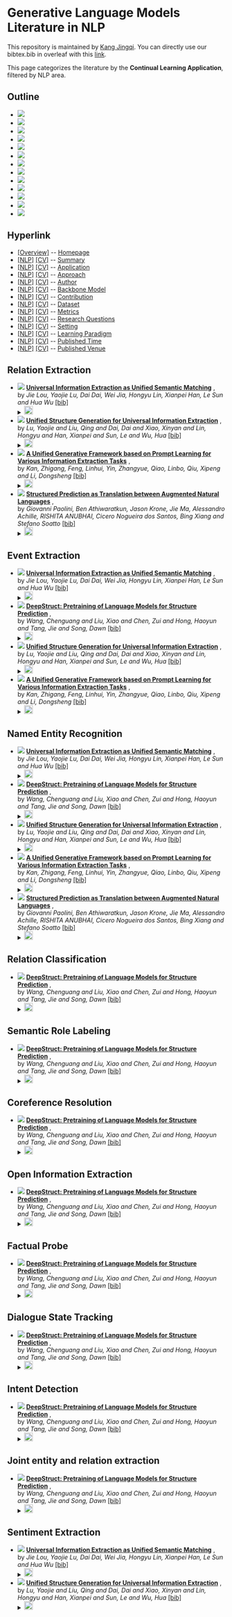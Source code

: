 # Generative Language Models Literature in NLP 
This repository is maintained by [Kang Jingqi](https://jingqikang.github.io/). You can directly use our bibtex.bib in overleaf with this [link](https://www.overleaf.com/read/gszxbvbkprfs).

This page categorizes the literature by the **Continual Learning Application**, filtered by NLP area.

## Outline 
- [![](https://img.shields.io/badge/Hyperlink-blue)](https://github.com/JingqiKang/GLMPapers/blob/master/GLM4nlp/application\README.md#hyperlink)
- [![](https://img.shields.io/badge/Relation_Extraction-4-blue)](https://github.com/JingqiKang/GLMPapers/blob/master/GLM4nlp/application\README.md#relation-extraction)
- [![](https://img.shields.io/badge/Event_Extraction-4-blue)](https://github.com/JingqiKang/GLMPapers/blob/master/GLM4nlp/application\README.md#event-extraction)
- [![](https://img.shields.io/badge/Named_Entity_Recognition-5-blue)](https://github.com/JingqiKang/GLMPapers/blob/master/GLM4nlp/application\README.md#named-entity-recognition)
- [![](https://img.shields.io/badge/Relation_Classification-1-blue)](https://github.com/JingqiKang/GLMPapers/blob/master/GLM4nlp/application\README.md#relation-classification)
- [![](https://img.shields.io/badge/Semantic_Role_Labeling-1-blue)](https://github.com/JingqiKang/GLMPapers/blob/master/GLM4nlp/application\README.md#semantic-role-labeling)
- [![](https://img.shields.io/badge/Coreference_Resolution-1-blue)](https://github.com/JingqiKang/GLMPapers/blob/master/GLM4nlp/application\README.md#coreference-resolution)
- [![](https://img.shields.io/badge/Open_Information_Extraction-1-blue)](https://github.com/JingqiKang/GLMPapers/blob/master/GLM4nlp/application\README.md#open-information-extraction)
- [![](https://img.shields.io/badge/Factual_Probe-1-blue)](https://github.com/JingqiKang/GLMPapers/blob/master/GLM4nlp/application\README.md#factual-probe)
- [![](https://img.shields.io/badge/Dialogue_State_Tracking-1-blue)](https://github.com/JingqiKang/GLMPapers/blob/master/GLM4nlp/application\README.md#dialogue-state-tracking)
- [![](https://img.shields.io/badge/Intent_Detection-1-blue)](https://github.com/JingqiKang/GLMPapers/blob/master/GLM4nlp/application\README.md#intent-detection)
- [![](https://img.shields.io/badge/Joint_entity_and_relation_extraction-1-blue)](https://github.com/JingqiKang/GLMPapers/blob/master/GLM4nlp/application\README.md#joint-entity-and-relation-extraction)
- [![](https://img.shields.io/badge/Sentiment_Extraction-2-blue)](https://github.com/JingqiKang/GLMPapers/blob/master/GLM4nlp/application\README.md#sentiment-extraction)
## Hyperlink 
- [[Overview]](https://github.com/JingqiKang/GLMPapers/blob/master/README.md) -- [Homepage](https://github.com/JingqiKang/GLMPapers/blob/master/README.md)
- [[NLP]](https://github.com/JingqiKang/GLMPapers/blob/master/GLM4nlp/./)  [[CV]](https://github.com/JingqiKang/GLMPapers/blob/master/GLM4cv/./) -- [Summary](https://github.com/JingqiKang/GLMPapers/blob/master/GLM4all/./)
- [[NLP]](https://github.com/JingqiKang/GLMPapers/blob/master/GLM4nlp/application)  [[CV]](https://github.com/JingqiKang/GLMPapers/blob/master/GLM4cv/application) -- [Application](https://github.com/JingqiKang/GLMPapers/blob/master/GLM4all/application)
- [[NLP]](https://github.com/JingqiKang/GLMPapers/blob/master/GLM4nlp/approach)  [[CV]](https://github.com/JingqiKang/GLMPapers/blob/master/GLM4cv/approach) -- [Approach](https://github.com/JingqiKang/GLMPapers/blob/master/GLM4all/approach)
- [[NLP]](https://github.com/JingqiKang/GLMPapers/blob/master/GLM4nlp/author)  [[CV]](https://github.com/JingqiKang/GLMPapers/blob/master/GLM4cv/author) -- [Author](https://github.com/JingqiKang/GLMPapers/blob/master/GLM4all/author)
- [[NLP]](https://github.com/JingqiKang/GLMPapers/blob/master/GLM4nlp/backbone_model)  [[CV]](https://github.com/JingqiKang/GLMPapers/blob/master/GLM4cv/backbone_model) -- [Backbone Model](https://github.com/JingqiKang/GLMPapers/blob/master/GLM4all/backbone_model)
- [[NLP]](https://github.com/JingqiKang/GLMPapers/blob/master/GLM4nlp/contribution)  [[CV]](https://github.com/JingqiKang/GLMPapers/blob/master/GLM4cv/contribution) -- [Contribution](https://github.com/JingqiKang/GLMPapers/blob/master/GLM4all/contribution)
- [[NLP]](https://github.com/JingqiKang/GLMPapers/blob/master/GLM4nlp/dataset)  [[CV]](https://github.com/JingqiKang/GLMPapers/blob/master/GLM4cv/dataset) -- [Dataset](https://github.com/JingqiKang/GLMPapers/blob/master/GLM4all/dataset)
- [[NLP]](https://github.com/JingqiKang/GLMPapers/blob/master/GLM4nlp/metrics)  [[CV]](https://github.com/JingqiKang/GLMPapers/blob/master/GLM4cv/metrics) -- [Metrics](https://github.com/JingqiKang/GLMPapers/blob/master/GLM4all/metrics)
- [[NLP]](https://github.com/JingqiKang/GLMPapers/blob/master/GLM4nlp/research_question)  [[CV]](https://github.com/JingqiKang/GLMPapers/blob/master/GLM4cv/research_question) -- [Research Questions](https://github.com/JingqiKang/GLMPapers/blob/master/GLM4all/research_question)
- [[NLP]](https://github.com/JingqiKang/GLMPapers/blob/master/GLM4nlp/setting)  [[CV]](https://github.com/JingqiKang/GLMPapers/blob/master/GLM4cv/setting) -- [Setting](https://github.com/JingqiKang/GLMPapers/blob/master/GLM4all/setting)
- [[NLP]](https://github.com/JingqiKang/GLMPapers/blob/master/GLM4nlp/supervision)  [[CV]](https://github.com/JingqiKang/GLMPapers/blob/master/GLM4cv/supervision) -- [ Learning Paradigm](https://github.com/JingqiKang/GLMPapers/blob/master/GLM4all/supervision)
- [[NLP]](https://github.com/JingqiKang/GLMPapers/blob/master/GLM4nlp/time)  [[CV]](https://github.com/JingqiKang/GLMPapers/blob/master/GLM4cv/time) -- [Published Time](https://github.com/JingqiKang/GLMPapers/blob/master/GLM4all/time)
- [[NLP]](https://github.com/JingqiKang/GLMPapers/blob/master/GLM4nlp/venue)  [[CV]](https://github.com/JingqiKang/GLMPapers/blob/master/GLM4cv/venue) -- [Published Venue](https://github.com/JingqiKang/GLMPapers/blob/master/GLM4all/venue)

## Relation Extraction

- [![](https://img.shields.io/badge/AAAI-2023-blue)](https://arxiv.org/abs/2301.03282) [**Universal Information Extraction as Unified Semantic Matching**](https://arxiv.org/abs/2301.03282) , <br> by *Jie Lou, Yaojie Lu, Dai Dai, Wei Jia, Hongyu Lin, Xianpei Han, Le Sun and Hua Wu* [[bib]](https://github.com/JingqiKang/GLMPapers/blob/master/./bibtex.bib#L121-L139)<br> </details><details><summary><img src=https://github.com/JingqiKang/GLMPapers/blob/master/scripts/svg/copy_icon.png height="20"></summary><pre>```USM2023```
- [![](https://img.shields.io/badge/ACL-2022-blue)](https://aclanthology.org/2022.acl-long.395) [**Unified Structure Generation for Universal Information Extraction**](https://aclanthology.org/2022.acl-long.395) , <br> by *Lu, Yaojie  and
Liu, Qing  and
Dai, Dai  and
Xiao, Xinyan  and
Lin, Hongyu  and
Han, Xianpei  and
Sun, Le  and
Wu, Hua* [[bib]](https://github.com/JingqiKang/GLMPapers/blob/master/./bibtex.bib#L75-L100)<br> </details><details><summary><img src=https://github.com/JingqiKang/GLMPapers/blob/master/scripts/svg/copy_icon.png height="20"></summary><pre>```UIE2022```
- [![](https://img.shields.io/badge/arXiv_preprint_arXiv:2209.11570-2022-blue)](https://arxiv.org/abs/2209.11570) [**A Unified Generative Framework based on Prompt Learning for Various Information Extraction Tasks**](https://arxiv.org/abs/2209.11570) , <br> by *Kan, Zhigang, Feng, Linhui, Yin, Zhangyue, Qiao, Linbo, Qiu, Xipeng and Li, Dongsheng* [[bib]](https://github.com/JingqiKang/GLMPapers/blob/master/./bibtex.bib#L102-L119)<br> </details><details><summary><img src=https://github.com/JingqiKang/GLMPapers/blob/master/scripts/svg/copy_icon.png height="20"></summary><pre>```CPGF2022```
- [![](https://img.shields.io/badge/ICLR-2021-blue)](https://openreview.net/forum?id=US-TP-xnXI) [**Structured Prediction as Translation between Augmented Natural Languages**](https://openreview.net/forum?id=US-TP-xnXI) , <br> by *Giovanni Paolini, Ben Athiwaratkun, Jason Krone, Jie Ma, Alessandro Achille, RISHITA ANUBHAI, Cicero Nogueira dos Santos, Bing Xiang and Stefano Soatto* [[bib]](https://github.com/JingqiKang/GLMPapers/blob/master/./bibtex.bib#L30-L48)<br> </details><details><summary><img src=https://github.com/JingqiKang/GLMPapers/blob/master/scripts/svg/copy_icon.png height="20"></summary><pre>```TANL2021```
## Event Extraction

- [![](https://img.shields.io/badge/AAAI-2023-blue)](https://arxiv.org/abs/2301.03282) [**Universal Information Extraction as Unified Semantic Matching**](https://arxiv.org/abs/2301.03282) , <br> by *Jie Lou, Yaojie Lu, Dai Dai, Wei Jia, Hongyu Lin, Xianpei Han, Le Sun and Hua Wu* [[bib]](https://github.com/JingqiKang/GLMPapers/blob/master/./bibtex.bib#L121-L139)<br> </details><details><summary><img src=https://github.com/JingqiKang/GLMPapers/blob/master/scripts/svg/copy_icon.png height="20"></summary><pre>```USM2023```
- [![](https://img.shields.io/badge/ACL-2022-blue)](https://aclanthology.org/2022.findings-acl.67) [**DeepStruct: Pretraining of Language Models for Structure Prediction**](https://aclanthology.org/2022.findings-acl.67) , <br> by *Wang, Chenguang  and
Liu, Xiao  and
Chen, Zui  and
Hong, Haoyun  and
Tang, Jie  and
Song, Dawn* [[bib]](https://github.com/JingqiKang/GLMPapers/blob/master/./bibtex.bib#L50-L73)<br> </details><details><summary><img src=https://github.com/JingqiKang/GLMPapers/blob/master/scripts/svg/copy_icon.png height="20"></summary><pre>```Deepstruct2022```
- [![](https://img.shields.io/badge/ACL-2022-blue)](https://aclanthology.org/2022.acl-long.395) [**Unified Structure Generation for Universal Information Extraction**](https://aclanthology.org/2022.acl-long.395) , <br> by *Lu, Yaojie  and
Liu, Qing  and
Dai, Dai  and
Xiao, Xinyan  and
Lin, Hongyu  and
Han, Xianpei  and
Sun, Le  and
Wu, Hua* [[bib]](https://github.com/JingqiKang/GLMPapers/blob/master/./bibtex.bib#L75-L100)<br> </details><details><summary><img src=https://github.com/JingqiKang/GLMPapers/blob/master/scripts/svg/copy_icon.png height="20"></summary><pre>```UIE2022```
- [![](https://img.shields.io/badge/arXiv_preprint_arXiv:2209.11570-2022-blue)](https://arxiv.org/abs/2209.11570) [**A Unified Generative Framework based on Prompt Learning for Various Information Extraction Tasks**](https://arxiv.org/abs/2209.11570) , <br> by *Kan, Zhigang, Feng, Linhui, Yin, Zhangyue, Qiao, Linbo, Qiu, Xipeng and Li, Dongsheng* [[bib]](https://github.com/JingqiKang/GLMPapers/blob/master/./bibtex.bib#L102-L119)<br> </details><details><summary><img src=https://github.com/JingqiKang/GLMPapers/blob/master/scripts/svg/copy_icon.png height="20"></summary><pre>```CPGF2022```
## Named Entity Recognition

- [![](https://img.shields.io/badge/AAAI-2023-blue)](https://arxiv.org/abs/2301.03282) [**Universal Information Extraction as Unified Semantic Matching**](https://arxiv.org/abs/2301.03282) , <br> by *Jie Lou, Yaojie Lu, Dai Dai, Wei Jia, Hongyu Lin, Xianpei Han, Le Sun and Hua Wu* [[bib]](https://github.com/JingqiKang/GLMPapers/blob/master/./bibtex.bib#L121-L139)<br> </details><details><summary><img src=https://github.com/JingqiKang/GLMPapers/blob/master/scripts/svg/copy_icon.png height="20"></summary><pre>```USM2023```
- [![](https://img.shields.io/badge/ACL-2022-blue)](https://aclanthology.org/2022.findings-acl.67) [**DeepStruct: Pretraining of Language Models for Structure Prediction**](https://aclanthology.org/2022.findings-acl.67) , <br> by *Wang, Chenguang  and
Liu, Xiao  and
Chen, Zui  and
Hong, Haoyun  and
Tang, Jie  and
Song, Dawn* [[bib]](https://github.com/JingqiKang/GLMPapers/blob/master/./bibtex.bib#L50-L73)<br> </details><details><summary><img src=https://github.com/JingqiKang/GLMPapers/blob/master/scripts/svg/copy_icon.png height="20"></summary><pre>```Deepstruct2022```
- [![](https://img.shields.io/badge/ACL-2022-blue)](https://aclanthology.org/2022.acl-long.395) [**Unified Structure Generation for Universal Information Extraction**](https://aclanthology.org/2022.acl-long.395) , <br> by *Lu, Yaojie  and
Liu, Qing  and
Dai, Dai  and
Xiao, Xinyan  and
Lin, Hongyu  and
Han, Xianpei  and
Sun, Le  and
Wu, Hua* [[bib]](https://github.com/JingqiKang/GLMPapers/blob/master/./bibtex.bib#L75-L100)<br> </details><details><summary><img src=https://github.com/JingqiKang/GLMPapers/blob/master/scripts/svg/copy_icon.png height="20"></summary><pre>```UIE2022```
- [![](https://img.shields.io/badge/arXiv_preprint_arXiv:2209.11570-2022-blue)](https://arxiv.org/abs/2209.11570) [**A Unified Generative Framework based on Prompt Learning for Various Information Extraction Tasks**](https://arxiv.org/abs/2209.11570) , <br> by *Kan, Zhigang, Feng, Linhui, Yin, Zhangyue, Qiao, Linbo, Qiu, Xipeng and Li, Dongsheng* [[bib]](https://github.com/JingqiKang/GLMPapers/blob/master/./bibtex.bib#L102-L119)<br> </details><details><summary><img src=https://github.com/JingqiKang/GLMPapers/blob/master/scripts/svg/copy_icon.png height="20"></summary><pre>```CPGF2022```
- [![](https://img.shields.io/badge/ICLR-2021-blue)](https://openreview.net/forum?id=US-TP-xnXI) [**Structured Prediction as Translation between Augmented Natural Languages**](https://openreview.net/forum?id=US-TP-xnXI) , <br> by *Giovanni Paolini, Ben Athiwaratkun, Jason Krone, Jie Ma, Alessandro Achille, RISHITA ANUBHAI, Cicero Nogueira dos Santos, Bing Xiang and Stefano Soatto* [[bib]](https://github.com/JingqiKang/GLMPapers/blob/master/./bibtex.bib#L30-L48)<br> </details><details><summary><img src=https://github.com/JingqiKang/GLMPapers/blob/master/scripts/svg/copy_icon.png height="20"></summary><pre>```TANL2021```
## Relation Classification

- [![](https://img.shields.io/badge/ACL-2022-blue)](https://aclanthology.org/2022.findings-acl.67) [**DeepStruct: Pretraining of Language Models for Structure Prediction**](https://aclanthology.org/2022.findings-acl.67) , <br> by *Wang, Chenguang  and
Liu, Xiao  and
Chen, Zui  and
Hong, Haoyun  and
Tang, Jie  and
Song, Dawn* [[bib]](https://github.com/JingqiKang/GLMPapers/blob/master/./bibtex.bib#L50-L73)<br> </details><details><summary><img src=https://github.com/JingqiKang/GLMPapers/blob/master/scripts/svg/copy_icon.png height="20"></summary><pre>```Deepstruct2022```
## Semantic Role Labeling

- [![](https://img.shields.io/badge/ACL-2022-blue)](https://aclanthology.org/2022.findings-acl.67) [**DeepStruct: Pretraining of Language Models for Structure Prediction**](https://aclanthology.org/2022.findings-acl.67) , <br> by *Wang, Chenguang  and
Liu, Xiao  and
Chen, Zui  and
Hong, Haoyun  and
Tang, Jie  and
Song, Dawn* [[bib]](https://github.com/JingqiKang/GLMPapers/blob/master/./bibtex.bib#L50-L73)<br> </details><details><summary><img src=https://github.com/JingqiKang/GLMPapers/blob/master/scripts/svg/copy_icon.png height="20"></summary><pre>```Deepstruct2022```
## Coreference Resolution

- [![](https://img.shields.io/badge/ACL-2022-blue)](https://aclanthology.org/2022.findings-acl.67) [**DeepStruct: Pretraining of Language Models for Structure Prediction**](https://aclanthology.org/2022.findings-acl.67) , <br> by *Wang, Chenguang  and
Liu, Xiao  and
Chen, Zui  and
Hong, Haoyun  and
Tang, Jie  and
Song, Dawn* [[bib]](https://github.com/JingqiKang/GLMPapers/blob/master/./bibtex.bib#L50-L73)<br> </details><details><summary><img src=https://github.com/JingqiKang/GLMPapers/blob/master/scripts/svg/copy_icon.png height="20"></summary><pre>```Deepstruct2022```
## Open Information Extraction

- [![](https://img.shields.io/badge/ACL-2022-blue)](https://aclanthology.org/2022.findings-acl.67) [**DeepStruct: Pretraining of Language Models for Structure Prediction**](https://aclanthology.org/2022.findings-acl.67) , <br> by *Wang, Chenguang  and
Liu, Xiao  and
Chen, Zui  and
Hong, Haoyun  and
Tang, Jie  and
Song, Dawn* [[bib]](https://github.com/JingqiKang/GLMPapers/blob/master/./bibtex.bib#L50-L73)<br> </details><details><summary><img src=https://github.com/JingqiKang/GLMPapers/blob/master/scripts/svg/copy_icon.png height="20"></summary><pre>```Deepstruct2022```
## Factual Probe

- [![](https://img.shields.io/badge/ACL-2022-blue)](https://aclanthology.org/2022.findings-acl.67) [**DeepStruct: Pretraining of Language Models for Structure Prediction**](https://aclanthology.org/2022.findings-acl.67) , <br> by *Wang, Chenguang  and
Liu, Xiao  and
Chen, Zui  and
Hong, Haoyun  and
Tang, Jie  and
Song, Dawn* [[bib]](https://github.com/JingqiKang/GLMPapers/blob/master/./bibtex.bib#L50-L73)<br> </details><details><summary><img src=https://github.com/JingqiKang/GLMPapers/blob/master/scripts/svg/copy_icon.png height="20"></summary><pre>```Deepstruct2022```
## Dialogue State Tracking

- [![](https://img.shields.io/badge/ACL-2022-blue)](https://aclanthology.org/2022.findings-acl.67) [**DeepStruct: Pretraining of Language Models for Structure Prediction**](https://aclanthology.org/2022.findings-acl.67) , <br> by *Wang, Chenguang  and
Liu, Xiao  and
Chen, Zui  and
Hong, Haoyun  and
Tang, Jie  and
Song, Dawn* [[bib]](https://github.com/JingqiKang/GLMPapers/blob/master/./bibtex.bib#L50-L73)<br> </details><details><summary><img src=https://github.com/JingqiKang/GLMPapers/blob/master/scripts/svg/copy_icon.png height="20"></summary><pre>```Deepstruct2022```
## Intent Detection

- [![](https://img.shields.io/badge/ACL-2022-blue)](https://aclanthology.org/2022.findings-acl.67) [**DeepStruct: Pretraining of Language Models for Structure Prediction**](https://aclanthology.org/2022.findings-acl.67) , <br> by *Wang, Chenguang  and
Liu, Xiao  and
Chen, Zui  and
Hong, Haoyun  and
Tang, Jie  and
Song, Dawn* [[bib]](https://github.com/JingqiKang/GLMPapers/blob/master/./bibtex.bib#L50-L73)<br> </details><details><summary><img src=https://github.com/JingqiKang/GLMPapers/blob/master/scripts/svg/copy_icon.png height="20"></summary><pre>```Deepstruct2022```
## Joint entity and relation extraction

- [![](https://img.shields.io/badge/ACL-2022-blue)](https://aclanthology.org/2022.findings-acl.67) [**DeepStruct: Pretraining of Language Models for Structure Prediction**](https://aclanthology.org/2022.findings-acl.67) , <br> by *Wang, Chenguang  and
Liu, Xiao  and
Chen, Zui  and
Hong, Haoyun  and
Tang, Jie  and
Song, Dawn* [[bib]](https://github.com/JingqiKang/GLMPapers/blob/master/./bibtex.bib#L50-L73)<br> </details><details><summary><img src=https://github.com/JingqiKang/GLMPapers/blob/master/scripts/svg/copy_icon.png height="20"></summary><pre>```Deepstruct2022```
## Sentiment Extraction

- [![](https://img.shields.io/badge/AAAI-2023-blue)](https://arxiv.org/abs/2301.03282) [**Universal Information Extraction as Unified Semantic Matching**](https://arxiv.org/abs/2301.03282) , <br> by *Jie Lou, Yaojie Lu, Dai Dai, Wei Jia, Hongyu Lin, Xianpei Han, Le Sun and Hua Wu* [[bib]](https://github.com/JingqiKang/GLMPapers/blob/master/./bibtex.bib#L121-L139)<br> </details><details><summary><img src=https://github.com/JingqiKang/GLMPapers/blob/master/scripts/svg/copy_icon.png height="20"></summary><pre>```USM2023```
- [![](https://img.shields.io/badge/ACL-2022-blue)](https://aclanthology.org/2022.acl-long.395) [**Unified Structure Generation for Universal Information Extraction**](https://aclanthology.org/2022.acl-long.395) , <br> by *Lu, Yaojie  and
Liu, Qing  and
Dai, Dai  and
Xiao, Xinyan  and
Lin, Hongyu  and
Han, Xianpei  and
Sun, Le  and
Wu, Hua* [[bib]](https://github.com/JingqiKang/GLMPapers/blob/master/./bibtex.bib#L75-L100)<br> </details><details><summary><img src=https://github.com/JingqiKang/GLMPapers/blob/master/scripts/svg/copy_icon.png height="20"></summary><pre>```UIE2022```